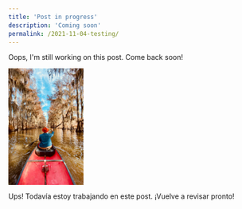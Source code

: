 ```yaml
---
title: 'Post in progress'
description: 'Coming soon'
permalink: /2021-11-04-testing/
---
```


Oops, I'm still working on this post. Come back soon!

<img align="center" src='/assets/images/Discover/descubre2.jpg' width='30%' style='margin-right:1em' > 


Ups! Todavía estoy trabajando en este post. ¡Vuelve a revisar pronto!
































